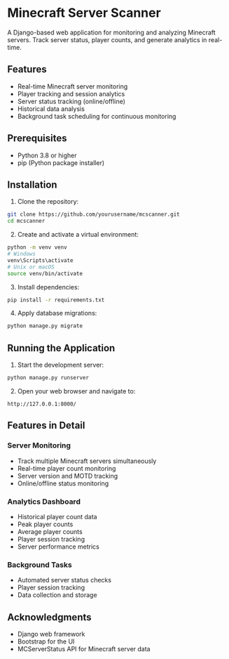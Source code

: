 # Minecraft Server Scanner

A Django-based web application for monitoring and analyzing Minecraft servers. Track server status, player counts, and generate analytics in real-time.

## Features

- Real-time Minecraft server monitoring
- Player tracking and session analytics
- Server status tracking (online/offline)
- Historical data analysis
- Background task scheduling for continuous monitoring

## Prerequisites

- Python 3.8 or higher
- pip (Python package installer)

## Installation

1. Clone the repository:
```bash
git clone https://github.com/yourusername/mcscanner.git
cd mcscanner
```

2. Create and activate a virtual environment:
```bash
python -m venv venv
# Windows
venv\Scripts\activate
# Unix or macOS
source venv/bin/activate
```

3. Install dependencies:
```bash
pip install -r requirements.txt
```

4. Apply database migrations:
```bash
python manage.py migrate
```

## Running the Application

1. Start the development server:
```bash
python manage.py runserver
```

2. Open your web browser and navigate to:
```
http://127.0.0.1:8000/
```

## Features in Detail

### Server Monitoring
- Track multiple Minecraft servers simultaneously
- Real-time player count monitoring
- Server version and MOTD tracking
- Online/offline status monitoring

### Analytics Dashboard
- Historical player count data
- Peak player counts
- Average player counts
- Player session tracking
- Server performance metrics

### Background Tasks
- Automated server status checks
- Player session tracking
- Data collection and storage

## Acknowledgments

- Django web framework
- Bootstrap for the UI
- MCServerStatus API for Minecraft server data 